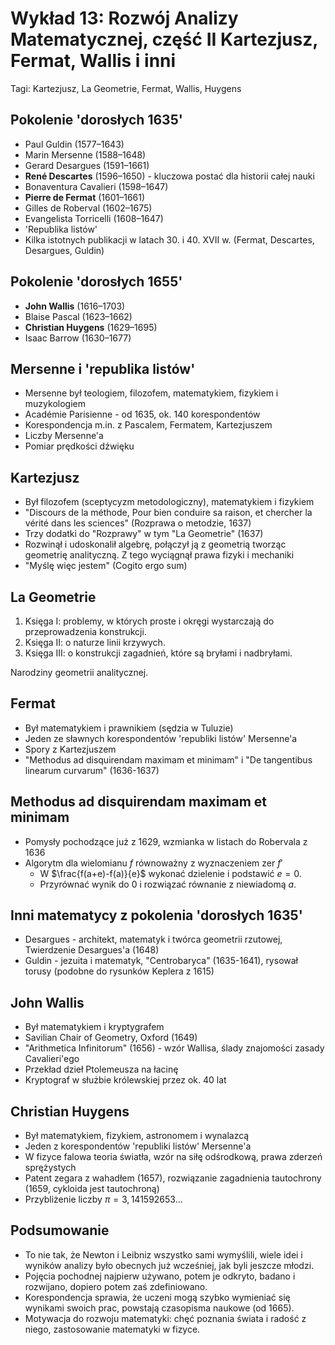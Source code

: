 # Wykład 13: Rozwój Analizy Matematycznej, część II Kartezjusz, Fermat, Wallis i inni

Tagi: Kartezjusz, La Geometrie, Fermat, Wallis, Huygens

## Pokolenie 'dorosłych 1635'
- Paul Guldin (1577–1643)
- Marin Mersenne (1588–1648)
- Gerard Desargues (1591–1661)
- **René Descartes** (1596–1650) - kluczowa postać dla historii całej nauki
- Bonaventura Cavalieri (1598–1647)
- **Pierre de Fermat** (1601–1661)
- Gilles de Roberval (1602–1675)
- Evangelista Torricelli (1608–1647)
- 'Republika listów'
- Kilka istotnych publikacji w latach 30. i 40. XVII w. (Fermat, Descartes, Desargues, Guldin) 

## Pokolenie 'dorosłych 1655'
- **John Wallis** (1616–1703)
- Blaise Pascal (1623–1662)
- **Christian Huygens** (1629–1695)
- Isaac Barrow (1630–1677)

## Mersenne i 'republika listów'
- Mersenne był teologiem, filozofem, matematykiem, fizykiem i muzykologiem
- Académie Parisienne - od 1635, ok. 140 korespondentów
- Korespondencja m.in. z Pascalem, Fermatem, Kartezjuszem
- Liczby Mersenne'a
- Pomiar prędkości dźwięku

## Kartezjusz
- Był filozofem (sceptycyzm metodologiczny), matematykiem i fizykiem
- "Discours de la méthode, Pour bien conduire sa raison, et chercher la vérité dans les sciences" (Rozprawa o metodzie, 1637)
- Trzy dodatki do "Rozprawy" w tym "La Geometrie" (1637)
- Rozwinął i udoskonalił algebrę, połączył ją z geometrią tworząc geometrię analityczną. Z tego wyciągnął prawa fizyki i mechaniki 
- "Myślę więc jestem" (Cogito ergo sum)

## La Geometrie
1. Księga I: problemy, w których proste i okręgi wystarczają do przeprowadzenia konstrukcji.
2. Księga II: o naturze linii krzywych.
3. Księga III: o konstrukcji zagadnień, które są bryłami i nadbryłami.

Narodziny geometrii analitycznej.

## Fermat 
- Był matematykiem i prawnikiem (sędzia w Tuluzie)
- Jeden ze sławnych korespondentów 'republiki listów' Mersenne'a
- Spory z Kartezjuszem
- "Methodus ad disquirendam maximam et minimam" i "De tangentibus linearum curvarum" (1636-1637)

## Methodus ad disquirendam maximam et minimam
- Pomysły pochodzące już z 1629, wzmianka w listach do Robervala z 1636
- Algorytm dla wielomianu $f$ równoważny z wyznaczeniem zer $f'$
  - W $\frac{f(a+e)-f(a)}{e}$ wykonać dzielenie i podstawić $e=0$.
  - Przyrównać wynik do $0$ i rozwiązać równanie z niewiadomą $a$.

## Inni matematycy z pokolenia 'dorosłych 1635'
- Desargues - architekt, matematyk i twórca geometrii rzutowej, Twierdzenie Desargues'a (1648)
- Guldin - jezuita i matematyk, "Centrobaryca" (1635-1641), rysował torusy (podobne do rysunków Keplera z 1615)

## John Wallis
- Był matematykiem i kryptygrafem
- Savilian Chair of Geometry, Oxford (1649)
- "Arithmetica Infinitorum" (1656) - wzór Wallisa, ślady znajomości zasady Cavalieri'ego
- Przekład dzieł Ptolemeusza na łacinę
- Kryptograf w służbie królewskiej przez ok. 40 lat

## Christian Huygens
- Był matematykiem, fizykiem, astronomem i wynalazcą
- Jeden z korespondentów 'republiki listów' Mersenne'a
- W fizyce falowa teoria światła, wzór na siłę odśrodkową, prawa zderzeń sprężystych
- Patent zegara z wahadłem (1657), rozwiązanie zagadnienia tautochrony (1659, cykloida jest tautochroną)
- Przybliżenie liczby $\pi=3,141592653...$

## Podsumowanie
- To nie tak, że Newton i Leibniz wszystko sami wymyślili, wiele idei i wyników analizy było obecnych już wcześniej, jak byli jeszcze młodzi.
- Pojęcia pochodnej najpierw używano, potem je odkryto, badano i rozwijano, dopiero potem zaś zdefiniowano.
- Korespondencja sprawia, że uczeni mogą szybko wymieniać się wynikami swoich prac, powstają czasopisma naukowe (od 1665).
-  Motywacja do rozwoju matematyki: chęć poznania świata i radość z niego, zastosowanie matematyki w fizyce.